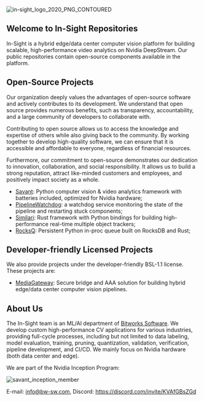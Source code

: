 ![in-sight_logo_2020_PNG_CONTOURED](https://user-images.githubusercontent.com/15047882/233050179-2bf04d49-c030-40aa-a4f9-59c38e0e44a2.png)

## Welcome to In-Sight Repositories

In-Sight is a hybrid edge/data center computer vision platform for building scalable, high-performance video analytics on Nvidia DeepStream. Our public repositories contain open-source components available in the platform.

## Open-Source Projects

Our organization deeply values the advantages of open-source software and actively contributes to its development. We understand that open source provides numerous benefits, such as transparency, accountability, and a large community of developers to collaborate with.

Contributing to open source allows us to access the knowledge and expertise of others while also giving back to the community. By working together to develop high-quality software, we can ensure that it is accessible and affordable to everyone, regardless of financial resources.

Furthermore, our commitment to open-source demonstrates our dedication to innovation, collaboration, and social responsibility. It allows us to build a strong reputation, attract like-minded customers and employees, and positively impact society as a whole.

* [Savant](https://github.com/insight-platform/Savant): Python computer vision & video analytics framework with batteries included, optimized for Nvidia hardware;
* [PipelineWatchdog](https://github.com/insight-platform/PipelineWatchdog): a watchdog service monitoring the state of the pipeline and restarting stuck components;
* [Similari](https://github.com/insight-platform/Similari): Rust framework with Python bindings for building high-performance real-time multiple object trackers;
* [RocksQ](https://github.com/insight-platform/RocksQ): Persistent Python in-proc queue built on RocksDB and Rust;

## Developer-friendly Licensed Projects

We also provide projects under the developer-friendly BSL-1.1 license. These projects are:

* [MediaGateway](https://github.com/insight-platform/MediaGateway): Secure bridge and AAA solution for building hybrid edge/data center computer vision pipelines.

## About Us

The In-Sight team is an ML/AI department of [Bitworks Software](https://bitworks.software/). We develop custom high-performance CV applications for various industries, providing full-cycle processes, including but not limited to data labeling, model evaluation, training, pruning, quantization, validation, verification, pipeline development, and CI/CD. We mainly focus on Nvidia hardware (both data center and edge).

We are part of the Nvidia Inception Program:

![savant_inception_member](https://github.com/insight-platform/.github/assets/15047882/34fb49cf-d8d7-4a1d-a3ab-2c9981632cfd)


E-mail: info@bw-sw.com, Discord: https://discord.com/invite/KVAfGBsZGd
